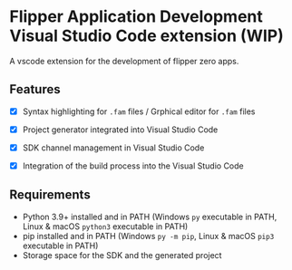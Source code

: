 # Flipper Application Development Visual Studio Code extension (WIP)

A vscode extension for the development of flipper zero apps.

## Features

- [x] Syntax highlighting for `.fam` files / Grphical editor for `.fam` files
- [x] Project generator integrated into Visual Studio Code
- [x] SDK channel management in Visual Studio Code
- [x] Integration of the build process into the Visual Studio Code


## Requirements

- Python 3.9+ installed and in PATH (Windows `py` executable in PATH, Linux & macOS `python3` executable in PATH)
- pip installed and in PATH (Windows `py -m pip`, Linux & macOS `pip3` executable in PATH)
- Storage space for the SDK and the generated project
